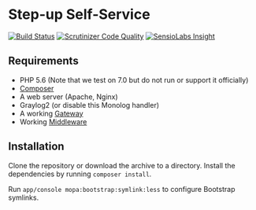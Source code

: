 Step-up Self-Service
====================

[![Build Status](https://travis-ci.org/SURFnet/Stepup-SelfService.svg)](https://travis-ci.org/SURFnet/Stepup-SelfService) [![Scrutinizer Code Quality](https://scrutinizer-ci.com/g/SURFnet/Stepup-SelfService/badges/quality-score.png?b=develop)](https://scrutinizer-ci.com/g/SURFnet/Stepup-SelfService/?branch=develop) [![SensioLabs Insight](https://insight.sensiolabs.com/projects/d3edfdf9-2619-49d2-8f6f-cacc5492ce83/mini.png)](https://insight.sensiolabs.com/projects/d3edfdf9-2619-49d2-8f6f-cacc5492ce83)

## Requirements

 * PHP 5.6 (Note that we test on 7.0 but do not run or support it officially)
 * [Composer](https://getcomposer.org/)
 * A web server (Apache, Nginx)
 * Graylog2 (or disable this Monolog handler)
 * A working [Gateway](https://github.com/SURFnet/Stepup-Gateway)
 * Working [Middleware](https://github.com/SURFnet/Stepup-Middleware)

## Installation

Clone the repository or download the archive to a directory. Install the dependencies by running `composer install`.

Run `app/console mopa:bootstrap:symlink:less` to configure Bootstrap symlinks.
